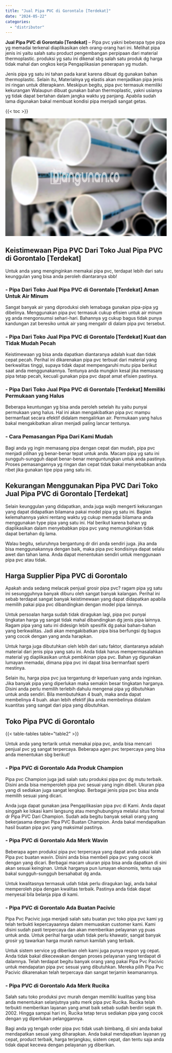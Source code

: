 ```yaml
---
title: "Jual Pipa PVC di Gorontalo [Terdekat]"
date: "2024-05-22"
categories: 
  - "distributor"
---
```


**Jual Pipa PVC di Gorontalo \[Terdekat\]** – Pipa pvc yakni beberapa type pipa yg memadai terkenal diaplikasikan oleh orang-orang hari ini. Melihat pipa jenis ini yaitu salah satu product pengembangan perpipaan dari material thermoplastic. produksi yg satu ini dikenal sbg salah satu produk dg harga tidak mahal dan ongkos kerja Pengaplikasian penerapan yg mudah.

Jenis pipa yg satu ini tahan pada karat karena dibuat dg gunakan bahan thermoplastic. Selain itu, Materialnya yg elastis akan menjadikan pipa jenis ini ringan untuk diterapkann. Meskipun begitu, pipa pvc termasuk memiliki kekurangan Walaupun dibuat gunakan bahan thermoplastic, yakni usianya yg tidak dapat bertahan dalam jangka waktu yg panjang. Apabila sudah lama digunakan bakal membuat kondisi pipa menjadi sangat getas.

{{< toc >}}

![Jual Pipa PVC di Gorontalo [Terdekat]](/images/jaul-pipa-pvc-04.png)

## Keistimewaan Pipa PVC Dari Toko Jual Pipa PVC di Gorontalo \[Terdekat\]

Untuk anda yang menginginkan memakai pipa pvc, terdapat lebih dari satu keunggulan yang bisa anda peroleh diantaranya sbb!

### \- Pipa Dari Toko Jual Pipa PVC di Gorontalo \[Terdekat\] Aman Untuk Air Minum

Sangat banyak air yang diproduksi oleh lemabaga gunakan pipa-pipa yg dibelinya. Menggunakan pipa pvc termasuk cukup efisien untuk air minum yg anda mengonsumsi sehari-hari. Bahannya yg cukup bagus tidak punya kandungan zat beresiko untuk air yang mengalir di dalam pipa pvc tersebut.

### \- Pipa Dari Toko Jual Pipa PVC di Gorontalo \[Terdekat\] Kuat dan Tidak Mudah Pecah

Keistimewaan yg bisa anda dapatkan diantaranya adalah kuat dan tidak cepat pecah. Perihal ini dikarenakan pipa pvc terbuat dari material yang berkwalitas tinggi, supaya tidak dapat mempengaruhi mutu pipa berikut saat anda menggunakannya. Tentunya anda mungkin kesal jika memasang pipa tetap pecah, kecuali gunakan pipa pvc dapat amat efisien pastinya.

### \- Pipa Dari Toko Jual Pipa PVC di Gorontalo \[Terdekat\] Memiliki Permukaan yang Halus

Beberapa keuntungan yg bisa anda peroleh setelah itu yaitu punyai permukaan yang halus. Hal ini akan mengakibatkan pipa pvc mampu bermanfaat secara efektif didalam mengalirkan air. Permukaan yang halus bakal mengakibatkan aliran menjadi paling lancar tentunya.

### \- Cara Pemasangan Pipa Dari Kami Mudah

Bagi anda yg ingin memasang pipa dengan cepat dan mudah, pipa pvc menjadi pilihan yg benar-benar tepat untuk anda. Macam pipa yg satu ini sungguh-sungguh dapat benar-benar menguntungkan untuk anda pastinya. Proses pemasangannya yg ringan dan cepat tidak bakal menyebabkan anda ribet jika gunakan tipe pipa yang satu ini.

## Kekurangan Menggunakan Pipa PVC Dari Toko Jual Pipa PVC di Gorontalo \[Terdekat\]

Selain keunggulan yang didapatkan, anda juga wajib mengerti kekurangan yang dapat didapatkan bilamana pakai model pipa yg satu ini. Bagian kelemahannya yakni rentang waktu yg cukup memadai bilamana anda menggunakan type pipa yang satu ini. Hal berikut karena bahan yg diaplikasikan dalam menyebabkan pipa pvc yang memungkinkan tidak dapat bertahan dg lama.

Walau begitu, seluruhnya bergantung dr diri anda sendiri juga. jika anda bisa menggunakannya dengan baik, maka pipa pvc kondisinya dapat selalu awet dan tahan lama. Anda dapat menentukan sendiri untuk menggunaan pipa pvc atau tidak.

## Harga Supplier Pipa PVC di Gorontalo

Apakah anda sedang melacak penjual grosir pipa pvc? ragam pipa yg satu ini sesungguhnya banyak diburu oleh sangat banyak kalangan. Perihal ini sebab terdapat sangat banyak keistimewaan yang dapat didapatkan apabila memilih pakai pipa pvc dibandingkan dengan model pipa lainnya.

Untuk persoalan harga sudah tidak diragukan lagi, pipa pvc punyai tingkatan harga yg sangat tidak mahal dibandingkan dg jenis pipa lainnya. Ragam pipa yang satu ini didesign lebih spesifik dg pakai bahan-bahan yang berkwalitas. Jadi akan mengakibatkan pipa bisa berfungsi dg bagus yang cocok dengan yang anda harapkan.

Untuk harga juga dibutuhkan oleh lebih dari satu faktor, diantaranya adalah material dari jenis pipa yang satu ini. Anda tidak harus mempermasalahkan material yg diaplikasikan untuk pembikinan pipa pvc. Bahan yg digunakan lumayan memadai, dimana pipa pvc ini dapat bisa bermanfaat sperti mestinya.

Selain itu, harga pipa pvc jua tergantung dr keperluan yang anda inginkan. Jika banyak pipa yang diperlukan maka semakin besar tingkatan harganya. Disini anda perlu memilih terlebih dahulu mengenai pipa yg dibutuhkan untuk anda sendiri. Bila membutuhkan 4 buah, maka anda dapat membelinya 4 buah. akan lebih efektif jika anda membelinya didalam kuantitas yang sangat dari pipa yang dibutuhkan.

## Toko Pipa PVC di Gorontalo

{{< table-tables table="table2" >}}

Untuk anda yang tertarik untuk memakai pipa pvc, anda bisa mencari penjual pvc yg sangat terpercaya. Beberapa agen pvc terpercaya yang bisa anda menentukan sbg berikut!

### \- Pipa PVC di Gorontalo Ada Produk Champion

Pipa pvc Champion juga jadi salah satu produksi pipa pvc dg mutu terbaik. Disini anda bisa memperoleh pipa pvc sesuai yang ingin dibeli. Ukuran pipa yang di sediakan juga sangat lengkap. Berbagai jenis pipa pvc bisa anda memilih sesuai yang dicari.

Anda juga dapat gunakan jasa Pengaplikasian pipa pvc di Kami. Anda dapat singgah ke lokasi kami langsung atau menghubunginya melalui situs formal dr Pipa PVC Dari Champion. Sudah ada begitu banyak sekali orang yang bekerjasama dengan Pipa PVC Buatan Champion. Anda bakal mendapatkan hasil buatan pipa pvc yang maksimal pastinya.

### \- Pipa PVC di Gorontalo Ada Merk Wavin

Beberapa agen produksi pipa pvc terpercaya yang dapat anda pakai ialah Pipa pvc buatan wavin. Disini anda bisa membeli pipa pvc yang cocok dengan yang dicari. Berbagai macam ukuran pipa bisa anda dapatkan di sini akan sesuai keinginan. Untuk harganya pun lumayan ekonomis, tentu saja bakal sungguh-sungguh bersahabat dg anda.

Untuk kwalitasnya termasuk udah tidak perlu diragukan lagi, anda bakal memperoleh pipa dengan kwalitas terbaik. Pastinya anda tidak dapat menyesal bila belanja pipa di kami.

### \- Pipa PVC di Gorontalo Ada Buatan Pacivic

Pipa Pvc Pacivic juga menjadi salah satu buatan pvc toko pipa pvc kami yg telah terbukti kepercayaannya dalam memuaskan customer kami. Kami disini sudah pasti terpercaya dan akan memberikan pelayanan yg puas untuk anda. Untuk perihal harga udah tidak perlu khawatir, sangat banyak grosir yg tawarkan harga murah namun kamilah yang terbaik.

Untuk sistem service yg diberikan oleh kami juga punya respon yg cepat. Anda tidak bakal dikecewakan dengan proses pelayanan yang terdapat di dalamnya. Telah terdapat begitu banyak orang yang pakai Pipa Pvc Pacivic untuk mendapatan pipa pvc sesuai yang dibutuhkan. Mereka pilih Pipa Pvc Pacivic dikarenakan telah terpercaya dan sangat terjamin keamanannya.

### \- Pipa PVC di Gorontalo Ada Merk Rucika

Salah satu toko produksi pvc murah dengan memiliki kualitas yang bisa anda menentukan selanjutnya yaitu merk pipa pvc Rucika. Rucika telah terbukti memberikan layanan yang amat baik sebab sudah berdiri sejak th. 2002. Hingga sampai hari ini, Rucika tetap terus sediakan pipa yang cocok dengan yg diperlukan pelanggannya.

Bagi anda yg tengah order pipa pvc tidak usah bimbang, di sini anda bakal mendapatkan sesuai yang diharapkan. Anda bakal mendapatkan layanan yg cepat, product terbaik, harga terjangkau, sistem cepat, dan tentu saja anda tidak dapat kecewa dengan pelayanan yg diberikan.
